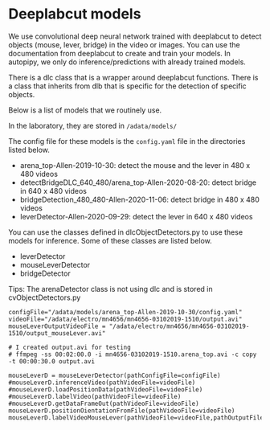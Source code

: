 # Deeplabcut models

We use convolutional deep neural network trained with deeplabcut to detect objects (mouse, lever, bridge) in the video or images. 
You can use the documentation from deeplabcut to create and train your models.
In autopipy, we only do inference/predictions with already trained models.

There is a dlc class that is a wrapper around deeplabcut functions. There is a class that inherits from dlb that is specific for the detection of specific objects.

Below is a list of models that we routinely use.

In the laboratory, they are stored in `/adata/models/`

The config file for these models is the `config.yaml` file in the directories listed below.

* arena_top-Allen-2019-10-30: detect the mouse and the lever in 480 x 480 videos
* detectBridgeDLC_640_480/arena_top-Allen-2020-08-20: detect bridge in 640 x 480 videos
* bridgeDetection_480_480-Allen-2020-11-06: detect bridge in 480 x 480 videos
* leverDetector-Allen-2020-09-29: detect the lever in 640 x 480 videos


You can use the classes defined in dlcObjectDetectors.py to use these models for inference. Some of these classes are listed below.

* leverDetector
* mouseLeverDetector
* bridgeDetector

Tips: The arenaDetector class is not using dlc and is stored in cvObjectDetectors.py


```
configFile="/adata/models/arena_top-Allen-2019-10-30/config.yaml"
videoFile="/adata/electro/mn4656/mn4656-03102019-1510/output.avi"
mouseLeverOutputVideoFile = "/adata/electro/mn4656/mn4656-03102019-1510/output_mouseLever.avi"

# I created output.avi for testing 
# ffmpeg -ss 00:02:00.0 -i mn4656-03102019-1510.arena_top.avi -c copy -t 00:00:30.0 output.avi

mouseLeverD = mouseLeverDetector(pathConfigFile=configFile)
#mouseLeverD.inferenceVideo(pathVideoFile=videoFile)
#mouseLeverD.loadPositionData(pathVideoFile=videoFile)
#mouseLeverD.labelVideo(pathVideoFile=videoFile)
#mouseLeverD.getDataFrameOut(pathVideoFile=videoFile)
mouseLeverD.positionOientationFromFile(pathVideoFile=videoFile)
mouseLeverD.labelVideoMouseLever(pathVideoFile=videoFile,pathOutputFile=mouseLeverOutputVideoFile)
```
